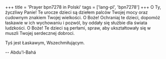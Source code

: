 +++
title = 'Prayer bpn7278 in Polski'
tags = ['lang-pl', 'bpn7278']
+++
O Ty, życzliwy Panie! Te urocze dzieci są dziełem palców Twojej mocy oraz cudownym znakiem Twojej wielkości. O Boże! Ochraniaj te dzieci, dopomóż łaskawie w ich wychowaniu i pozwól, by oddały się służbie dla świata ludzkości. O Boże! Te dzieci są perłami, spraw, aby ukształtowały się w muszli Twojej serdecznej dobroci.
   
Tyś jest Łaskawym, Wszechmiłującym.

-- Abdu'l-Bahá
